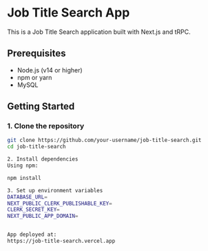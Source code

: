 # Job Title Search App

This is a Job Title Search application built with Next.js and tRPC.

## Prerequisites

- Node.js (v14 or higher)
- npm or yarn
- MySQL

## Getting Started

### 1. Clone the repository

```sh
git clone https://github.com/your-username/job-title-search.git
cd job-title-search

2. Install dependencies
Using npm:

npm install

3. Set up environment variables
DATABASE_URL=
NEXT_PUBLIC_CLERK_PUBLISHABLE_KEY=
CLERK_SECRET_KEY=
NEXT_PUBLIC_APP_DOMAIN=


App deployed at:
https://job-title-search.vercel.app
